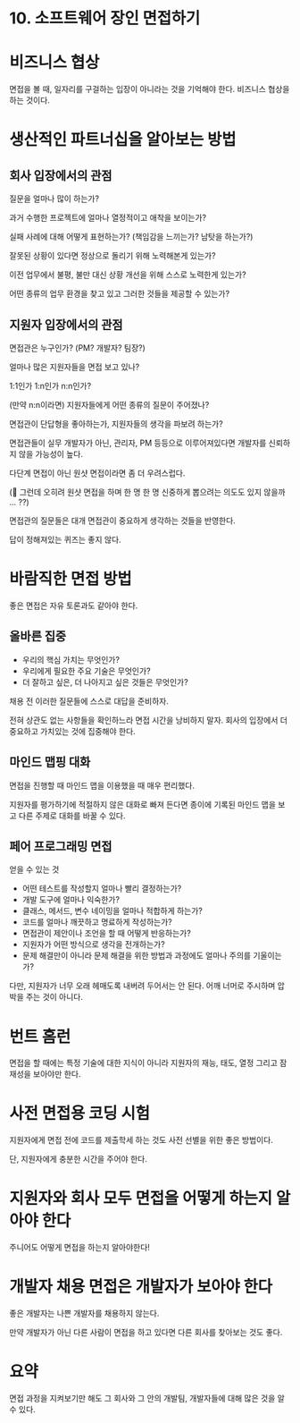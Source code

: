 # 10. 소프트웨어 장인 면접하기

# 비즈니스 협상

면접을 볼 때, 일자리를 구걸하는 입장이 아니라는 것을 기억해야 한다. 비즈니스 협상을 하는 것이다. 

# 생산적인 파트너십을 알아보는 방법

## 회사 입장에서의 관점

질문을 얼마나 많이 하는가?

과거 수행한 프로젝트에 얼마나 열정적이고 애착을 보이는가?

실패 사례에 대해 어떻게 표현하는가? (책임감을 느끼는가? 남탓을 하는가?)

잘못된 상황이 있다면 정상으로 돌리기 위해 노력해본게 있는가?

이전 업무에서 불평, 불만 대신 상황 개선을 위해 스스로 노력한게 있는가?

어떤 종류의 업무 환경을 찾고 있고 그러한 것들을 제공할 수 있는가?

## 지원자 입장에서의 관점

면접관은 누구인가? (PM? 개발자? 팀장?)

얼마나 많은 지원자들을 면접 보고 있나?

1:1인가 1:n인가 n:n인가?

(만약 n:n이라면) 지원자들에게 어떤 종류의 질문이 주어졌나?

면접관이 단답형을 좋아하는가, 지원자들의 생각을 파보려 하는가?

면접관들이 실무 개발자가 아닌, 관리자, PM 등등으로 이루어져있다면 개발자를 신뢰하지 않을 가능성이 높다.

다단계 면접이 아닌 원샷 면접이라면 좀 더 우려스럽다.

(🤔 그런데 오히려 원샷 면접을 하며 한 명 한 명 신중하게 뽑으려는 의도도 있지 않을까 ... ??)

면접관의 질문들은 대개 면접관이 중요하게 생각하는 것들을 반영한다.

답이 정해져있는 퀴즈는 좋지 않다.

# 바람직한 면접 방법

좋은 면접은 자유 토론과도 같아야 한다.

## 올바른 집중

- 우리의 핵심 가치는 무엇인가?
- 우리에게 필요한 주요 기술은 무엇인가?
- 더 잘하고 싶은, 더 나아지고 싶은 것들은 무엇인가?

채용 전 이러한 질문들에 스스로 대답을 준비하자.

전혀 상관도 없는 사항들을 확인하느라 면접 시간을 낭비하지 말자. 회사의 입장에서 더 중요하고 가치있는 것에 집중해야 한다.

## 마인드 맵핑 대화

면접을 진행할 때 마인드 맵을 이용했을 때 매우 편리했다.

지원자를 평가하기에 적절하지 않은 대화로 빠져 든다면 종이에 기록된 마인드 맵을 보고 다른 주제로 대화를 바꿀 수 있다.

## 페어 프로그래밍 면접

얻을 수 있는 것

- 어떤 테스트를 작성할지 얼마나 빨리 결정하는가?
- 개발 도구에 얼마나 익숙한가?
- 클래스, 메서드, 변수 네이밍을 얼마나 적합하게 하는가?
- 코드를 얼마나 깨끗하고 명료하게 작성하는가?
- 면접관이 제안이나 조언을 할 때 어떻게 반응하는가?
- 지원자가 어떤 방식으로 생각을 전개하는가?
- 문제 해결만이 아니라 문제 해결을 위한 방법과 과정에도 얼마나 주의를 기울이는가?

다만, 지원자가 너무 오래 헤매도록 내버려 두어서는 안 된다. 어깨 너머로 주시하며 압박을 주는 것이 아니다.

# 번트 홈런

면접을 할 때에는 특정 기술에 대한 지식이 아니라 지원자의 재능, 태도, 열정 그리고 잠재성을 보아야만 한다.

# 사전 면접용 코딩 시험

지원자에게 면접 전에 코드를 제출학세 하는 것도 사전 선별을 위한 좋은 방법이다.

단, 지원자에게 충분한 시간을 주어야 한다.

# 지원자와 회사 모두 면접을 어떻게 하는지 알아야 한다

주니어도 어떻게 면접을 하는지 알아야한다!

# 개발자 채용 면접은 개발자가 보아야 한다

좋은 개발자는 나쁜 개발자를 채용하지 않는다.

만약 개발자가 아닌 다른 사람이 면접을 하고 있다면 다른 회사를 찾아보는 것도 좋다.

# 요약

면접 과정을 지켜보기만 해도 그 회사와 그 안의 개발팀, 개발자들에 대해 많은 것을 알 수 있다.
